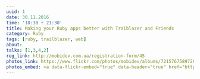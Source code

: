 ```yaml
---
uuid: 1
date: 30.11.2016
time: '18:30 ÷ 21:30'
title: Making your Ruby apps better with Traiblazer and Friends
category: Ruby
tags: [ruby, trailblazer, web]
about:
talks: [1,3,4,2]
reg_link: http://mobidev.com.ua/registration-form/45
photos_link: https://www.flickr.com/photos/mobidev/albums/72157675897207331
photos_embed: <a data-flickr-embed="true" data-header="true" href="https://www.flickr.com/photos/mobidev/albums/72157675897207331" title="Ruby Meetup in Kharkiv"><img src="https://c7.staticflickr.com/6/5731/31091651350_51593aa97b.jpg" width="500" height="333" alt="Ruby Meetup in Kharkiv"></a><script async src="//embedr.flickr.com/assets/client-code.js" charset="utf-8"></script>
---
```

